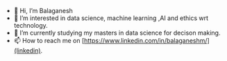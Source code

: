 - 👋 Hi, I’m Balaganesh
- 👀 I’m interested in data science, machine learning ,AI and ethics wrt technology.
- 🌱 I’m currently studying my masters in data science for decison making.
- 📫 How to reach me on [https://www.linkedin.com/in/balaganeshm/](linkedin).

